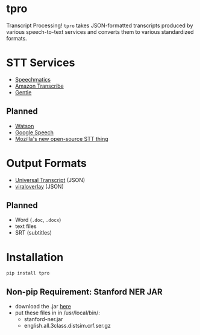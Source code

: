 # tpro

Transcript Processing!  `tpro` takes JSON-formatted transcripts produced by
various speech-to-text services and converts them to various standardized
formats.

# STT Services

- [Speechmatics](https://www.speechmatics.com/)
- [Amazon Transcribe](https://aws.amazon.com/transcribe/)
- [Gentle](https://github.com/lowerquality/gentle)

## Planned

- [Watson](https://www.ibm.com/watson/services/speech-to-text/) 
- [Google Speech](https://cloud.google.com/speech-to-text/)
- [Mozilla's new open-source STT thing](https://github.com/mozilla/DeepSpeech)

# Output Formats

- [Universal Transcript](https://gist.github.com/zevaverbach/d2b7a19397607677878aa3268fda1002#example) (JSON)
- [viraloverlay](https://github.com/zevaverbach/viraloverlay) (JSON)

## Planned

- Word (`.doc`, `.docx`)
- text files
- SRT (subtitles)

# Installation

    pip install tpro

## Non-pip Requirement:  Stanford NER JAR

  - download the .jar [here](https://nlp.stanford.edu/software/CRF-NER.shtml#Download)
  - put these files in in /usr/local/bin/:
    - stanford-ner.jar
    - english.all.3class.distsim.crf.ser.gz
